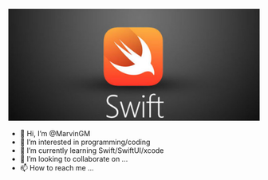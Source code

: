 ![MarvinGM](https://github.com/MarvinGM/MarvinGM/blob/main/header.jpeg)

- 👋 Hi, I’m @MarvinGM
- 👀 I’m interested in programming/coding
- 🌱 I’m currently learning Swift/SwiftUI/xcode
- 💞️ I’m looking to collaborate on ...
- 📫 How to reach me ...

<!---
MarvinGM/MarvinGM is a ✨ special ✨ repository because its `README.md` (this file) appears on your GitHub profile.
You can click the Preview link to take a look at your changes.
--->
